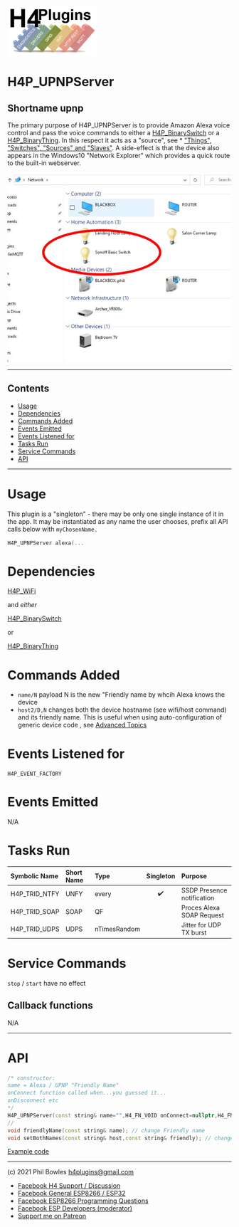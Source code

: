 ![H4P Flyer](/assets/GPIOLogo.jpg) 

# H4P_UPNPServer

## Shortname upnp

The primary purpose of H4P_UPNPServer is to provide Amazon Alexa voice control and pass the voice commands to either a [H4P_BinarySwitch](things.md) or a [H4P_BinaryThing](things.md). In this respect it acts as a "source", see * ["Things", "Switches", "Sources" and "Slaves"](things.md). A side-effect is that the device also appears in the Windows10 "Network Explorer" which provides a quick route to the built-in webserver.

![upnp](../assets/upnp2.jpg)

---

## Contents

* [Usage](#usage)
* [Dependencies](#dependencies)
* [Commands Added](#commands-added)
* [Events Emitted](#s-emitted)
* [Events Listened for](#s-listened-for)
* [Tasks Run](#tasks-run)
* [Service Commands](#service-commands)
* [API](#api)

---

# Usage

This plugin is a "singleton" - there may be only one single instance of it in the app. 
It may be instantiated as any name the user chooses, prefix all API calls below with `myChosenName.`

```cpp
H4P_UPNPServer alexa(...
```

# Dependencies

[H4P_WiFi](h4wifi.md)

and *either*

[H4P_BinarySwitch](things.md)

or

[H4P_BinaryThing](things.md)

# Commands Added

* `name/N` payload N is the new "Friendly name by whcih Alexa knows the device
* `host2/D,N` changes both the device hostname (see wifi/host command) and its friendly name. This is useful when using auto-configuration of generic device code , see [Advanced Topics](advanced.md)
  
# Events Listened for

`H4P_EVENT_FACTORY`

# Events Emitted

N/A

# Tasks Run

| Symbolic Name | Short Name | Type | Singleton | Purpose |
| :----------   | :--------- | :--- | :-------: | :---    |
|H4P_TRID_NTFY|UNFY|every|:heavy_check_mark:|SSDP Presence notification|
|H4P_TRID_SOAP|SOAP|QF||Proces Alexa SOAP Request|
|H4P_TRID_UDPS|UDPS|nTimesRandom||Jitter for UDP TX burst|

# Service Commands

`stop` / `start` have no effect

## Callback functions

N/A

---

# API

```cpp
/* constructor:
name = Alexa / UPNP "Friendly Name"
onConnect function called when...you guessed it...
onDisconnect etc
*/
H4P_UPNPServer(const string& name="",H4_FN_VOID onConnect=nullptr,H4_FN_VOID onDisconnect=nullptr);
//
void friendlyName(const string& name); // change Friendly name
void setBothNames(const string& host,const string& friendly); // change device hostname and Friendly Name

```

[Example code](../examples/XTRAS/H4P_SONOFF_Basic/H4P_SONOFF_Basic.ino)

---

(c) 2021 Phil Bowles h4plugins@gmail.com

* [Facebook H4  Support / Discussion](https://www.facebook.com/groups/444344099599131/)
* [Facebook General ESP8266 / ESP32](https://www.facebook.com/groups/2125820374390340/)
* [Facebook ESP8266 Programming Questions](https://www.facebook.com/groups/esp8266questions/)
* [Facebook ESP Developers (moderator)](https://www.facebook.com/groups/ESP8266/)
* [Support me on Patreon](https://patreon.com/esparto)